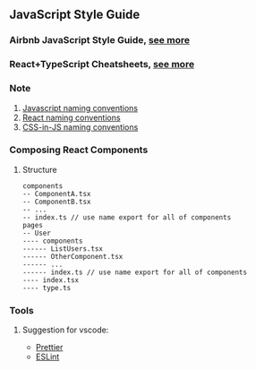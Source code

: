## JavaScript Style Guide

### Airbnb JavaScript Style Guide, [see more](https://github.com/airbnb/javascript)

### React+TypeScript Cheatsheets, [see more](https://github.com/typescript-cheatsheets/react-typescript-cheatsheet)

### Note
1. [Javascript naming conventions](https://github.com/airbnb/javascript#naming-conventions)
2. [React naming conventions](https://github.com/airbnb/javascript/tree/master/react#naming)
3. [CSS-in-JS naming conventions](https://github.com/airbnb/javascript/tree/master/css-in-javascript#naming)

### Composing React Components
1. Structure
    ```
    components
    -- ComponentA.tsx
    -- ComponentB.tsx
    -- ...
    -- index.ts // use name export for all of components
    pages
    -- User
    ---- components
    ------ ListUsers.tsx
    ------ OtherComponent.tsx
    ------ ...
    ------ index.ts // use name export for all of components
    ---- index.tsx
    ---- type.ts    
    ```

### Tools
1. Suggestion for vscode:

    - [Prettier](https://marketplace.visualstudio.com/items?itemName=esbenp.prettier-vscode)
    - [ESLint](https://marketplace.visualstudio.com/items?itemName=dbaeumer.vscode-eslint)
